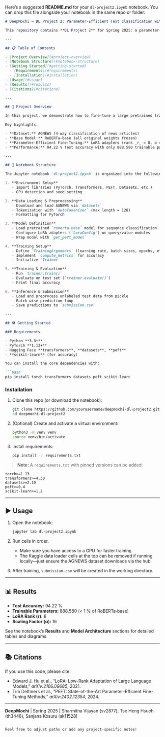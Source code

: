 Here’s a suggested **README.md** for your `dl-project2.ipynb` notebook. You can drop this file alongside your notebook in the same repo or folder:

```markdown
# DeepMochi – DL Project 2: Parameter‑Efficient Text Classification with LoRA

This repository contains **DL Project 2** for Spring 2025: a parameter‑efficient fine‑tuning of RoBERTa‑base on the AGNEWS dataset using **LoRA** (Low‑Rank Adaptation).

---

## 📋 Table of Contents

- [Project Overview](#project-overview)  
- [Notebook Structure](#notebook-structure)  
- [Getting Started](#getting-started)  
  - [Requirements](#requirements)  
  - [Installation](#installation)  
- [Usage](#usage)  
- [Results](#results)  
- [Citations](#citations)  

---

## 🚀 Project Overview

In this project, we demonstrate how to fine‑tune a large pretrained transformer (**RoBERTa‑base**, 125M parameters) on the AGNEWS news‐classification task while updating **fewer than one million parameters** by injecting low‑rank adapters (LoRA) into the attention layers.

Key highlights:

- **Dataset:** AGNEWS (4‐way classification of news articles)  
- **Base Model:** RoBERTa‑base (all original weights frozen)  
- **Parameter‐Efficient Fine‐Tuning:** LoRA adapters (rank _r_ = 8, α = 16) applied to query/value projections  
- **Performance:** 94.22 % test accuracy with only 888,580 trainable parameters  

---

## 📑 Notebook Structure

The Jupyter notebook `dl-project2.ipynb` is organized into the following sections:

1. **Environment Setup**  
   - Import libraries (PyTorch, Transformers, PEFT, Datasets, etc.)  
   - GPU detection and seed setting  

2. **Data Loading & Preprocessing**  
   - Download and load AGNEWS via `datasets`  
   - Tokenization with `AutoTokenizer` (max length = 128)  
   - Formatting for PyTorch  

3. **Model Definition**  
   - Load pretrained `roberta-base` model for sequence classification  
   - Configure LoRA adapters (`LoraConfig`) on query/value modules  
   - Wrap model with `get_peft_model`  

4. **Training Setup**  
   - Define `TrainingArguments` (learning rate, batch sizes, epochs, etc.)  
   - Implement `compute_metrics` for accuracy  
   - Initialize `Trainer`  

5. **Training & Evaluation**  
   - Run `trainer.train()`  
   - Evaluate on test set (`trainer.evaluate()`)  
   - Print final accuracy  

6. **Inference & Submission**  
   - Load and preprocess unlabeled test data from pickle  
   - Batch‑wise prediction loop  
   - Save predictions to `submission.csv`  

---

## 🛠️ Getting Started

### Requirements

- Python **3.8+**  
- PyTorch **1.13+**  
- Hugging Face **transformers**, **datasets**, **peft**  
- **scikit-learn** (for accuracy)  

You can install the core dependencies with:

```bash
pip install torch transformers datasets peft scikit-learn
```

### Installation

1. Clone this repo (or download the notebook):

   ```bash
   git clone https://github.com/yourusername/deepmochi-dl-project2.git
   cd deepmochi-dl-project2
   ```

2. (Optional) Create and activate a virtual environment:

   ```bash
   python3 -m venv venv
   source venv/bin/activate
   ```

3. Install requirements:

   ```bash
   pip install -r requirements.txt
   ```

> **Note:** A `requirements.txt` with pinned versions can be added:

```
torch>=1.13
transformers>=4.30
datasets>=2.10
peft>=0.4
scikit-learn>=1.2
```

---

## ▶️ Usage

1. Open the notebook:

   ```bash
   jupyter lab dl-project2.ipynb
   ```

2. Run cells in order.  
   - Make sure you have access to a GPU for faster training.  
   - The Kaggle data loader cells at the top can be removed if running locally—just ensure the AGNEWS dataset downloads via the hub.

3. After training, `submission.csv` will be created in the working directory.

---

## 📊 Results

- **Test Accuracy:** 94.22 %  
- **Trainable Parameters:** 888,580 (< 1 % of RoBERTa‑base)  
- **LoRA Rank (r):** 8  
- **Scaling Factor (α):** 16  

See the notebook’s **Results** and **Model Architecture** sections for detailed tables and diagrams.

---

## 📚 Citations

If you use this code, please cite:

- Edward J. Hu et al., “LoRA: Low-Rank Adaptation of Large Language Models,” *arXiv:2106.09685*, 2021.  
- Tim Dettmers et al., “PEFT: State-of-the-Art Parameter-Efficient Fine-Tuning Methods,” *arXiv:2402.12354*, 2024.  

---

**DeepMochi** | Spring 2025 | Sharmitha Vijayan (sv2877), Tse Heng Hsueh (th3448), Sanjana Kosuru (sk11528)  
```

Feel free to adjust paths or add any project‑specific notes!
